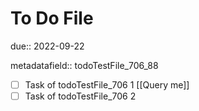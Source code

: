 # To Do File

due:: 2022-09-22

metadatafield:: todoTestFile_706\_88

- [ ] Task of todoTestFile_706 1 [[Query me]]
- [ ] Task of todoTestFile_706 2
